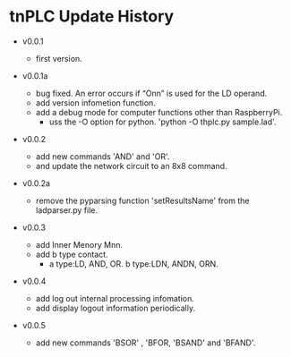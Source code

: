 # tnPLC Update History- v0.0.1    - first version.- v0.0.1a    - bug fixed. An error occurs if “Onn” is used for the LD operand.     - add version infometion function.    - add a debug mode for computer functions other than RaspberryPi.        - uss the -O option for python. 'python -O thplc.py sample.lad'.- v0.0.2    - add new commands 'AND' and 'OR'.    - and update the network circuit to an 8x8 command.- v0.0.2a    - remove the pyparsing function 'setResultsName' from the ladparser.py file.- v0.0.3    - add Inner Menory Mnn.    - add b type contact.        - a type:LD, AND, OR. b type:LDN, ANDN, ORN.- v0.0.4    - add log out internal processing infomation.    - add display logout information periodically.- v0.0.5    - add new commands 'BSOR' , 'BFOR, 'BSAND' and 'BFAND'.